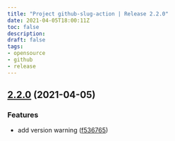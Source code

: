 ```yaml
---
title: "Project github-slug-action | Release 2.2.0"
date: 2021-04-05T18:00:11Z
toc: false
description: 
draft: false
tags:
- opensource
- github
- release
---
```

## [2.2.0](http://github.com/rlespinasse/github-slug-action/compare/2.1.1...2.2.0) (2021-04-05)


### Features

* add version warning ([f536765](http://github.com/rlespinasse/github-slug-action/commit/f536765da448783f587c88e2c69f8f65b4e06541))



